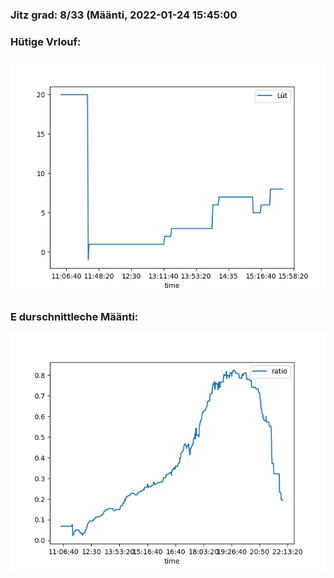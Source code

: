 ### Jitz grad: 8/33 (Määnti, 2022-01-24 15:45:00

### Hütige Vrlouf:
![Graph](Today.png)

### E durschnittleche Määnti:
![Graph](Määnti.png)